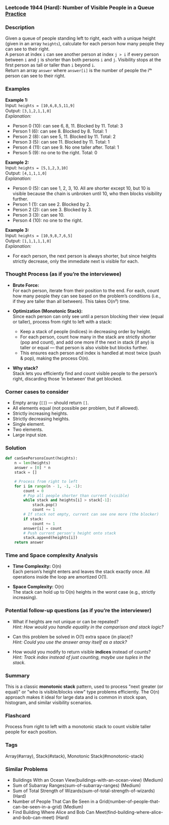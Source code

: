 ### Leetcode 1944 (Hard): Number of Visible People in a Queue [Practice](https://leetcode.com/problems/number-of-visible-people-in-a-queue)

### Description  
Given a queue of people standing left to right, each with a unique height (given in an array `heights`), calculate for each person how many people they can see to their right.  
A person at index `i` can see another person at index `j > i` if every person between `i` and `j` is shorter than both persons `i` and `j`. Visibility stops at the first person as tall or taller than `i` beyond `i`.  
Return an array `answer` where `answer[i]` is the number of people the iᵗʰ person can see to their right.

### Examples  

**Example 1:**  
Input: `heights = [10,6,8,5,11,9]`  
Output: `[3,1,2,1,1,0]`  
*Explanation:*
- Person 0 (10): can see 6, 8, 11. Blocked by 11. Total: 3  
- Person 1 (6): can see 8. Blocked by 8. Total: 1  
- Person 2 (8): can see 5, 11. Blocked by 11. Total: 2  
- Person 3 (5): can see 11. Blocked by 11. Total: 1  
- Person 4 (11): can see 9. No one taller after. Total: 1  
- Person 5 (9): no one to the right. Total: 0  

**Example 2:**  
Input: `heights = [5,1,2,3,10]`  
Output: `[4,1,1,1,0]`  
*Explanation:*
- Person 0 (5): can see 1, 2, 3, 10. All are shorter except 10, but 10 is visible because the chain is unbroken until 10, who then blocks visibility further.  
- Person 1 (1): can see 2. Blocked by 2.  
- Person 2 (2): can see 3. Blocked by 3.  
- Person 3 (3): can see 10.  
- Person 4 (10): no one to the right.

**Example 3:**  
Input: `heights = [10,9,8,7,6,5]`  
Output: `[1,1,1,1,1,0]`  
*Explanation:*
- For each person, the next person is always shorter, but since heights strictly decrease, only the immediate next is visible for each.

### Thought Process (as if you’re the interviewee)  
- **Brute Force:**  
  For each person, iterate from their position to the end. For each, count how many people they can see based on the problem’s conditions (i.e., if they are taller than all between). This takes O(n²) time.

- **Optimization (Monotonic Stack):**  
  Since each person can only see until a person blocking their view (equal or taller), process from right to left with a stack:
  - Keep a stack of people (indices) in decreasing order by height.
  - For each person, count how many in the stack are strictly shorter (pop and count), and add one more if the next in stack (if any) is taller or equal — that person is also visible but blocks further.
  - This ensures each person and index is handled at most twice (push & pop), making the process O(n).

- **Why stack?**  
  Stack lets you efficiently find and count visible people to the person’s right, discarding those ‘in between’ that get blocked.

### Corner cases to consider  
- Empty array (`[]`) — should return `[]`.
- All elements equal (not possible per problem, but if allowed).
- Strictly increasing heights.
- Strictly decreasing heights.
- Single element.
- Two elements.
- Large input size.

### Solution

```python
def canSeePersonsCount(heights):
    n = len(heights)
    answer = [0] * n
    stack = []

    # Process from right to left
    for i in range(n - 1, -1, -1):
        count = 0
        # Pop all people shorter than current (visible)
        while stack and heights[i] > stack[-1]:
            stack.pop()
            count += 1
        # If stack not empty, current can see one more (the blocker)
        if stack:
            count += 1
        answer[i] = count
        # Push current person's height onto stack
        stack.append(heights[i])
    return answer
```

### Time and Space complexity Analysis  

- **Time Complexity:** O(n)  
  Each person’s height enters and leaves the stack exactly once. All operations inside the loop are amortized O(1).

- **Space Complexity:** O(n)  
  The stack can hold up to O(n) heights in the worst case (e.g., strictly increasing).

### Potential follow-up questions (as if you’re the interviewer)  

- What if heights are not unique or can be repeated?  
  *Hint: How would you handle equality in the comparison and stack logic?*

- Can this problem be solved in O(1) extra space (in place)?  
  *Hint: Could you use the answer array itself as a stack?*

- How would you modify to return visible **indices** instead of counts?  
  *Hint: Track index instead of just counting, maybe use tuples in the stack.*

### Summary
This is a classic **monotonic stack** pattern, used to process "next greater (or equal)" or "who is visible/blocks view" type problems efficiently. The O(n) approach makes it ideal for large data and is common in stock span, histogram, and similar visibility scenarios.


### Flashcard
Process from right to left with a monotonic stack to count visible taller people for each position.

### Tags
Array(#array), Stack(#stack), Monotonic Stack(#monotonic-stack)

### Similar Problems
- Buildings With an Ocean View(buildings-with-an-ocean-view) (Medium)
- Sum of Subarray Ranges(sum-of-subarray-ranges) (Medium)
- Sum of Total Strength of Wizards(sum-of-total-strength-of-wizards) (Hard)
- Number of People That Can Be Seen in a Grid(number-of-people-that-can-be-seen-in-a-grid) (Medium)
- Find Building Where Alice and Bob Can Meet(find-building-where-alice-and-bob-can-meet) (Hard)